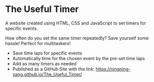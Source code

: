 # The Useful Timer

A website created using HTML, CSS and JavaScript to set timers for specific events. 

How often do you set the same timer repeatedly? 
Save yourself some hassle!
Perfect for multitaskers!

- Save time laps for specific events
- Automatically time for the chosen event by the pre-set time laps
- Add as many timers as needed
- Published as a GitHub Site with the link: https://ningning-yang.github.io/The_Useful_Timer/


